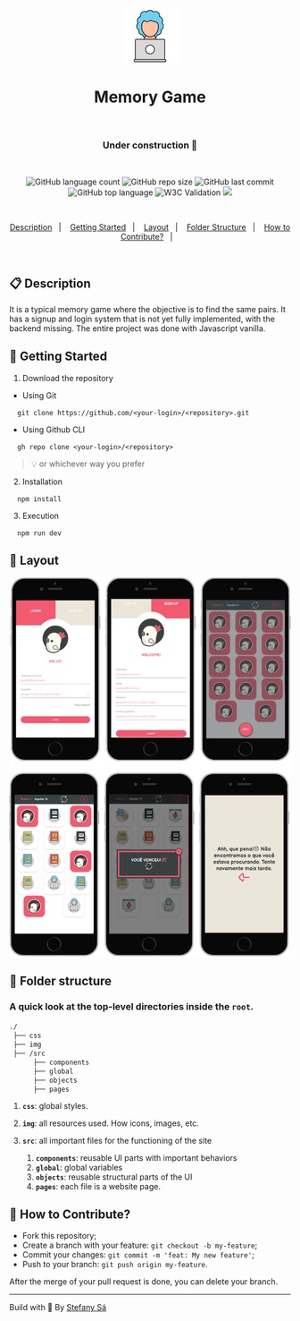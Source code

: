 <p align="center">
  <img alt="Your icon here" src="./img/icon-woman.png" width="100"/>
</p>
<h1 align="center">
  Memory Game
</h1>

<br/>

<h3 align="center">Under construction 🚧 </h3>
<br/>

<!-- Badges -->
<p align="center">
  <!-- if your  -->
  <img alt="GitHub language count" src="https://img.shields.io/github/languages/count/StefanyVasc/memory-game?style=flat-square">

  <img alt="GitHub repo size" src="https://img.shields.io/github/repo-size/StefanyVasc/memory-game?style=flat-square">

  <img alt="GitHub last commit" src="https://img.shields.io/github/last-commit/StefanyVasc/memory-game?style=flat-square">

  <img alt="GitHub top language" src="https://img.shields.io/github/languages/top/StefanyVasc/memory-game?style=flat-square">

  <img alt="W3C Validation" src="https://img.shields.io/w3c-validation/html?style=flat-square&targetUrl=https%3A%2F%2Fmemorygamee.netlify.app%2F">

  

  <!-- if your app is a website deployed on Netlify -->
  <a href="https://app.netlify.com/sites/memorygamee/deploys" alt="Netlify Status">
    <img src="https://api.netlify.com/api/v1/badges/abbb55f4-8b67-4b48-a557-e5e662d6b365/deploy-status" />
  </a>


  
</p>
  <br/>

<!-- summary -->
<p align="center">
  <a href="#clipboard-description">Description</a>&nbsp;&nbsp;&nbsp;|&nbsp;&nbsp;&nbsp;
  <a href="#rocket-getting-started">Getting Started</a>&nbsp;&nbsp;&nbsp;|&nbsp;&nbsp;&nbsp;
  <a href="#art-layout">Layout</a>&nbsp;&nbsp;&nbsp;|&nbsp;&nbsp;&nbsp;
  <a href="#-folder-structure">Folder Structure</a>&nbsp;&nbsp;&nbsp;|&nbsp;&nbsp;&nbsp;
  <a href="#thinking-how-to-contribute">How to Contribute?</a>&nbsp;&nbsp;&nbsp;|&nbsp;&nbsp;&nbsp;


</p>

<br/>



## :clipboard: Description
It is a typical memory game where the objective is to find the same pairs. It has a signup and login system that is not yet fully implemented, with the backend missing. The entire project was done with Javascript vanilla.

## :rocket: Getting Started

1. Download the repository

  - Using Git
```shell
  git clone https://github.com/<your-login>/<repository>.git
```
  - Using Github CLI
```shell
  gh repo clone <your-login>/<repository>
```
  > :bulb: or whichever way you prefer

2. Installation
```shell
  npm install
```

3. Execution
```shell
  npm run dev
```

## :art: Layout

<img src="img/preview.png">

## 📁 Folder structure 

### A quick look at the top-level directories inside the `root`.

    ./
     ├── css
     ├── img
     ├── /src
          ├── components
          ├── global
          ├── objects
          ├── pages



1.  **`css`**: global styles.
   
2.  **`img`**: all resources used. How icons, images, etc.
   
3.  **`src`**: all important files for the functioning of the site
   
    1.  **`components`**: reusable UI parts with important behaviors
    2.  **`global`**: global variables
    3.  **`objects`**: reusable structural parts of the UI
    4.  **`pages`**: each file is a website page.


## :thinking: How to Contribute?

* Fork this repository; 
* Create a branch with your feature: `git checkout -b my-feature`;
* Commit your changes: `git commit -m 'feat: My new feature'`;
* Push to your branch: `git push origin my-feature`.

After the merge of your pull request is done, you can delete your branch.



---

Build with 💙 By [Stefany Sá](https://twitter.com/stefany_vasc)

